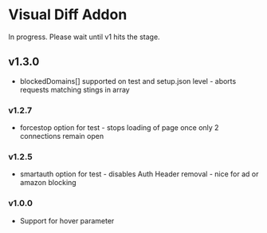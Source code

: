 Visual Diff Addon
=================

In progress. Please wait until v1 hits the stage.

## v1.3.0
- blockedDomains[] supported on test and setup.json level - aborts requests matching stings in array


### v1.2.7
- forcestop option for test - stops loading of page once only 2 connections remain open


### v1.2.5
- smartauth option for test - disables Auth Header removal - nice for ad or amazon blocking

### v1.0.0
- Support for hover parameter
